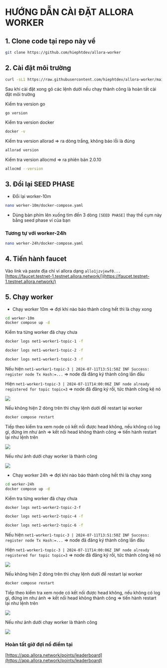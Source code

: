 # HƯỚNG DẪN CÀI ĐẶT ALLORA WORKER

## 1. Clone code tại repo này về

```bash
git clone https://github.com/hiephtdev/allora-worker
```

## 2. Cài đặt môi trường

```bash
curl -sL1 https://raw.githubusercontent.com/hiephtdev/allora-worker/main/data/scripts/init.sh | bash
```

Sau khi cài đặt xong gõ các lệnh dưới nếu chạy thành công là hoàn tất cài đặt môi trường

Kiểm tra version go

```bash
go version
```

Kiểm tra version docker

```bash
docker -v
```

Kiểm tra version allorad => ra dòng trắng, không báo lỗi là đúng

```bash
allorad version
```

Kiểm tra version allocmd => ra phiên bản 2.0.10

```bash
allocmd --version
```

## 3. Đổi lại SEED PHASE

- Đổi lại worker-10m

```bash
nano worker-10m/docker-compose.yaml
```

- Dùng bàn phím lên xuống tìm đến 3 dòng `[SEED PHASE]` thay thế cụm này bằng seed phase ví của bạn

### Tương tự với worker-24h

```bash
nano worker-24h/docker-compose.yaml
```

## 4. Tiến hành faucet

Vào link và paste địa chỉ ví allora dạng `allo1jzvjewf0...`  [https://faucet.testnet-1.testnet.allora.network/](https://faucet.testnet-1.testnet.allora.network/)

## 5. Chạy worker

- Chạy worker 10m => đợi khi nào báo thành công hết thì là chạy xong

```bash
cd worker-10m
docker compose up -d
```

Kiểm tra từng worker đã chạy chưa

```bash
docker logs net1-worker1-topic-1 -f
```

```bash
docker logs net1-worker1-topic-2 -f
```

```bash
docker logs net1-worker1-topic-3 -f
```

Nếu hiện `net1-worker1-topic-3 | 2024-07-11T13:51:50Z INF Success: register node Tx Hash:=...` => node đã đăng ký thành công lần đầu

Hiện `net1-worker1-topic-3 | 2024-07-11T14:00:06Z INF node already registered for topic topic=3` => node đã đăng ký rồi, tức thành công kệ nó

<img src="https://github.com/hiephtdev/allora-worker/blob/main/images/Da_Dang_ky_topic_thanh_cong.png">

Nếu không hiện 2 dòng trên thì chạy lệnh dưới để restart lại worker

```bash
docker compose restart
```

Tiếp theo kiểm tra xem node có kết nối được head không, nếu không có log gì, đứng im như ảnh => kết nối head không thành công => tiến hành restart lại như lệnh trên

<img src="https://github.com/hiephtdev/allora-worker/blob/main/images/Khong_ket_not_head_node.png">

Nếu như ảnh dưới chạy worker là thành công

<img src="https://github.com/hiephtdev/allora-worker/blob/main/images/Chay_thanh_cong.png">

- Chạy worker 24h => đợi khi nào báo thành công hết thì là chạy xong

```bash
cd worker-24h
docker compose up -d
```

Kiểm tra từng worker đã chạy chưa

```bash
docker logs net1-worker2-topic-2-f
```

```bash
docker logs net1-worker2-topic-4 -f
```

```bash
docker logs net1-worker2-topic-6 -f
```

Nếu hiện `net1-worker1-topic-3 | 2024-07-11T13:51:50Z INF Success: register node Tx Hash:=...` => node đã đăng ký thành công lần đầu

Hiện `net1-worker1-topic-3 | 2024-07-11T14:00:06Z INF node already registered for topic topic=3` => node đã đăng ký rồi, tức thành công kệ nó

<img src="https://github.com/hiephtdev/allora-worker/blob/main/images/Da_Dang_ky_topic_thanh_cong.png">

Nếu không hiện 2 dòng trên thì chạy lệnh dưới để restart lại worker

```bash
docker compose restart
```

Tiếp theo kiểm tra xem node có kết nối được head không, nếu không có log gì, đứng im như ảnh => kết nối head không thành công => tiến hành restart lại như lệnh trên

<img src="https://github.com/hiephtdev/allora-worker/blob/main/images/Khong_ket_not_head_node.png">

Nếu như ảnh dưới chạy worker là thành công

<img src="https://github.com/hiephtdev/allora-worker/blob/main/images/Chay_thanh_cong.png">

### Hoàn tất giờ đợi nổ điểm tại

[https://app.allora.network/points/leaderboard](https://app.allora.network/points/leaderboard)
